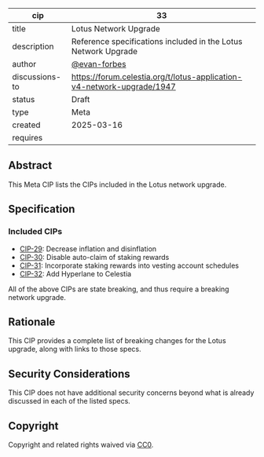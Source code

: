 | cip | 33 |
| - | - |
| title | Lotus Network Upgrade |
| description | Reference specifications included in the Lotus Network Upgrade |
| author | [@evan-forbes](https://github.com/evan-forbes) |
| discussions-to | <https://forum.celestia.org/t/lotus-application-v4-network-upgrade/1947> |
| status | Draft |
| type | Meta |
| created | 2025-03-16 |
| requires |  |

## Abstract

This Meta CIP lists the CIPs included in the Lotus network upgrade.

## Specification

### Included CIPs

- [CIP-29](./cip-29.md): Decrease inflation and disinflation
- [CIP-30](./cip-30.md): Disable auto-claim of staking rewards
- [CIP-31](./cip-31.md): Incorporate staking rewards into vesting account schedules
- [CIP-32](./cip-32.md): Add Hyperlane to Celestia

All of the above CIPs are state breaking, and thus require a breaking network upgrade.

## Rationale

This CIP provides a complete list of breaking changes for the Lotus upgrade, along with links to those specs.

## Security Considerations

This CIP does not have additional security concerns beyond what is already discussed in each of the listed specs.

## Copyright

Copyright and related rights waived via [CC0](https://github.com/celestiaorg/CIPs/blob/main/LICENSE).

